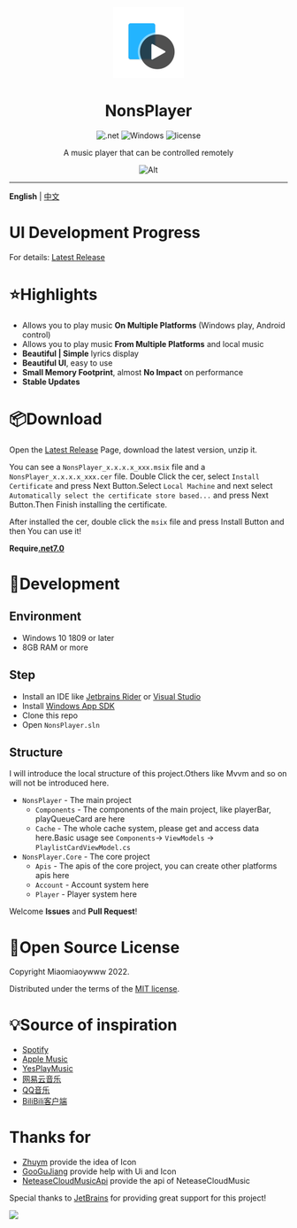 <div align="center">
<!--![Alt](exp.png "exp")-->

<img src="NonsPlayer-Icon.png" alt="图标" Height="128" Width="128">

# NonsPlayer

![.net](https://img.shields.io/badge/C%23-.net7.0-orange)
![Windows](https://img.shields.io/badge/Windows-10%2B-orange)
![license](https://img.shields.io/github/license/Miaoywww/NeteaseCloudMusicControl)

A music player that can be controlled remotely

![Alt](https://repobeats.axiom.co/api/embed/104248b2c1f2c27f8f5b29df5ab1ab2a4269ed96.svg "Repobeats analytics image")

***

</div>

**English** | [中文](https://github.com/Miaoyww/NonsPlayer/blob/master/README-CN.md)

# UI Development Progress

For details: [Latest Release](https://github.com/Miaoyww/NonsPlayer/releases/latest)

# ⭐Highlights

- Allows you to play music **On Multiple Platforms** (Windows play, Android control)
- Allows you to play music **From Multiple Platforms** and local music
- **Beautiful | Simple** lyrics display
- **Beautiful UI**, easy to use
- **Small Memory Footprint**, almost **No Impact** on performance
- **Stable Updates**

# 📦️Download

Open the [Latest Release](https://github.com/Miaoywww/NeteaseCloudMusicControl/releases) Page, download the latest
version, unzip it.

You can see a `NonsPlayer_x.x.x.x_xxx.msix` file and a `NonsPlayer_x.x.x.x_xxx.cer` file.
Double Click the cer, select `Install Certificate` and press Next Button.Select `Local Machine` and next
select `Automatically select the certificate store based...` and press Next Button.Then Finish installing the
certificate.

After installed the cer, double click the `msix` file and press Install Button and then You can use it!

**Require[.net7.0](https://dotnet.microsoft.com/zh-cn/download/dotnet/7.0)**

# 🧭Development

## Environment

+ Windows 10 1809 or later
+ 8GB RAM or more

## Step

+ Install an IDE like [Jetbrains Rider](https://www.jetbrains.com/rider/)
  or [Visual Studio](https://visualstudio.microsoft.com/)
+ Install [Windows App SDK](https://learn.microsoft.com/en-us/windows/apps/windows-app-sdk/)
+ Clone this repo
+ Open `NonsPlayer.sln`

## Structure

I will introduce the local structure of this project.Others like Mvvm
and so on will not be introduced here.

+ `NonsPlayer` - The main project
    - `Components` - The components of the main project, like playerBar, playQueueCard are here
    - `Cache` - The whole cache system, please get and access data here.Basic usage see
      `Components`-> `ViewModels` -> `PlaylistCardViewModel.cs`
+ `NonsPlayer.Core` - The core project
    - `Apis` - The apis of the core project, you can create other platforms apis here
    - `Account` - Account system here
    - `Player` - Player system here

Welcome **Issues** and **Pull Request**!

# 📜Open Source License

Copyright Miaomiaoywww 2022.  

Distributed under the terms of
the [MIT license](https://github.com/Miaoywww/NeteaseCloudMusicControl/blob/master/LICENSE.txt).

# 💡Source of inspiration

- [Spotify](https://www.spotify.com/)
- [Apple Music](https://music.apple.com)
- [YesPlayMusic](https://github.com/qier222/YesPlayMusic)
- [网易云音乐](https://music.163.com/)
- [QQ音乐](https://y.qq.com/)
- [BiliBili客户端](https://app.bilibili.com/)
# Thanks for

- [Zhuym](https://github.com/Zhuym07) provide the idea of Icon
- [GooGuJiang](https://github.com/GooGuJiang) provide help with Ui and Icon
- [NeteaseCloudMusicApi](https://github.com/Binaryify/NeteaseCloudMusicApi) provide the api of NeteaseCloudMusic

Special thanks to [JetBrains](https://www.jetbrains.com/) for providing great support for this project!

<img src="https://resources.jetbrains.com/storage/products/company/brand/logos/jb_beam.svg" height="100">
